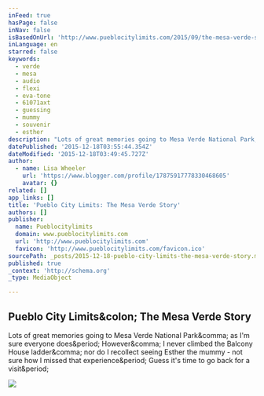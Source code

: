 ```yaml
---
inFeed: true
hasPage: false
inNav: false
isBasedOnUrl: 'http://www.pueblocitylimits.com/2015/09/the-mesa-verde-story.html'
inLanguage: en
starred: false
keywords:
  - verde
  - mesa
  - audio
  - flexi
  - eva-tone
  - 61071axt
  - guessing
  - mummy
  - souvenir
  - esther
description: "Lots of great memories going to Mesa Verde National Park, as I'm sure everyone does. However, I never climbed the Balcony House ladder, nor do I recollect seeing Esther the mummy - not sure how I missed that experience. Guess it's time to go back for a visit."
datePublished: '2015-12-18T03:55:44.354Z'
dateModified: '2015-12-18T03:49:45.727Z'
author:
  - name: Lisa Wheeler
    url: 'https://www.blogger.com/profile/17875917778330468605'
    avatar: {}
related: []
app_links: []
title: 'Pueblo City Limits: The Mesa Verde Story'
authors: []
publisher:
  name: Pueblocitylimits
  domain: www.pueblocitylimits.com
  url: 'http://www.pueblocitylimits.com'
  favicon: 'http://www.pueblocitylimits.com/favicon.ico'
sourcePath: _posts/2015-12-18-pueblo-city-limits-the-mesa-verde-story.md
published: true
_context: 'http://schema.org'
_type: MediaObject

---
```

<article style=""><h1>Pueblo City Limits&amp;colon; The Mesa Verde Story</h1><p>Lots of great memories going to Mesa Verde National Park&amp;comma; as I'm sure everyone does&amp;period; However&amp;comma; I never climbed the Balcony House ladder&amp;comma; nor do I recollect seeing Esther the mummy - not sure how I missed that experience&amp;period; Guess it's time to go back for a visit&amp;period;</p><img src="http://2.bp.blogspot.com/_UGZuYd3m7tc/SxCZKWOuA7I/AAAAAAAAAME/4zqFcEgTFo0/S660/BlogBanner.jpg" /></article>